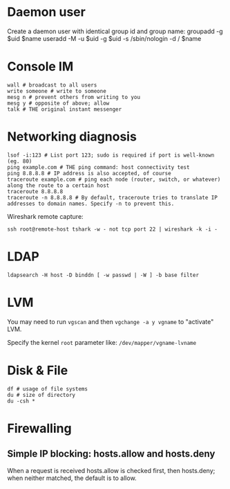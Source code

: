 # Daemon user

Create a daemon user with identical group id and group name:
    groupadd -g $uid $name
    useradd -M -u $uid -g $uid -s /sbin/nologin -d / $name

# Console IM

    wall # broadcast to all users
    write someone # write to someone
    mesg n # prevent others from writing to you
    mesg y # opposite of above; allow
    talk # THE original instant messenger

# Networking diagnosis

    lsof -i:123 # List port 123; sudo is required if port is well-known (eg. 80)
    ping example.com # THE ping command: host connectivity test
    ping 8.8.8.8 # IP address is also accepted, of course
    traceroute example.com # ping each node (router, switch, or whatever) along the route to a certain host
    traceroute 8.8.8.8
    traceroute -n 8.8.8.8 # By default, traceroute tries to translate IP addresses to domain names. Specify -n to prevent this.


Wireshark remote capture:

    ssh root@remote-host tshark -w - not tcp port 22 | wireshark -k -i -

# LDAP

    ldapsearch -H host -D binddn [ -w passwd | -W ] -b base filter

# LVM

You may need to run `vgscan` and then `vgchange -a y vgname` to "activate" LVM.

Specify the kernel `root` parameter like: ``/dev/mapper/vgname-lvname``

# Disk & File

    df # usage of file systems
    du # size of directory
    du -csh *

# Firewalling

## Simple IP blocking: hosts.allow and hosts.deny

When a request is received hosts.allow is checked first, then hosts.deny; when
neither matched, the default is to allow.
